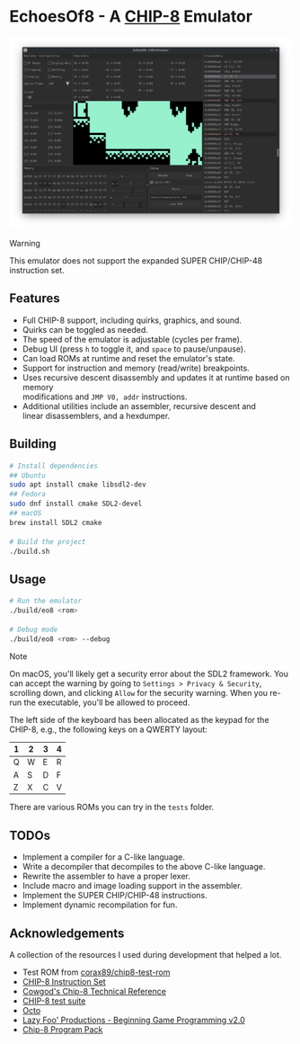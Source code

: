 # EchoesOf8 - A [CHIP-8](https://en.wikipedia.org/wiki/CHIP-8) Emulator

![Screenshot of EchoesOf8 in debug mode](images/debug_demo.png)

> [!WARNING]
> This emulator does not support the expanded SUPER CHIP/CHIP-48 instruction set.

## Features

- Full CHIP-8 support, including quirks, graphics, and sound.
- Quirks can be toggled as needed.
- The speed of the emulator is adjustable (cycles per frame).
- Debug UI (press `h` to toggle it, and `space` to pause/unpause).
- Can load ROMs at runtime and reset the emulator's state.
- Support for instruction and memory (read/write) breakpoints.
- Uses recursive descent disassembly and updates it at runtime based on memory  
  modifications and `JMP V0, addr` instructions.
- Additional utilities include an assembler, recursive descent and  
  linear disassemblers, and a hexdumper.

## Building

```bash
# Install dependencies
## Ubuntu
sudo apt install cmake libsdl2-dev
## Fedora
sudo dnf install cmake SDL2-devel
## macOS
brew install SDL2 cmake

# Build the project
./build.sh
```

## Usage

```bash
# Run the emulator
./build/eo8 <rom>

# Debug mode
./build/eo8 <rom> --debug
```

> [!NOTE]
> On macOS, you'll likely get a security error about the SDL2 framework.
> You can accept the warning by going to `Settings > Privacy & Security`,
> scrolling down, and clicking `Allow` for the security warning.
> When you re-run the executable, you'll be allowed to proceed.

The left side of the keyboard has been allocated as the keypad for the CHIP-8,
e.g., the following keys on a QWERTY layout:

| 1 | 2 | 3 | 4 |
|---|---|---|---|
| Q | W | E | R |
| A | S | D | F |
| Z | X | C | V |

There are various ROMs you can try in the `tests` folder.

## TODOs

- Implement a compiler for a C-like language.
- Write a decompiler that decompiles to the above C-like language.
- Rewrite the assembler to have a proper lexer.
- Include macro and image loading support in the assembler.
- Implement the SUPER CHIP/CHIP-48 instructions.
- Implement dynamic recompilation for fun.

## Acknowledgements

A collection of the resources I used during development that helped a lot.

- Test ROM from [corax89/chip8-test-rom](https://github.com/corax89/chip8-test-rom)
- [CHIP-8 Instruction Set](https://github.com/mattmikolay/chip-8/wiki/CHIP%E2%80%908-Instruction-Set)
- [Cowgod's Chip-8 Technical Reference](http://devernay.free.fr/hacks/chip8/C8TECH10.HTM)
- [CHIP-8 test suite](https://github.com/Timendus/chip8-test-suite)
- [Octo](https://github.com/JohnEarnest/Octo)
- [Lazy Foo' Productions - Beginning Game Programming v2.0](https://lazyfoo.net/tutorials/SDL/)
- [Chip-8 Program Pack](https://github.com/dmatlack/chip8/tree/master/roms)
